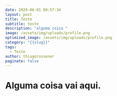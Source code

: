 ```yaml
---
date: 2020-06-01 00:57:34
layout: post
title: Teste
subtitle: teste
description: "alguma coisa "
image: /assets/img/uploads/profile.png
optimized_image: /assets/img/uploads/profile.png
category: "{{slug}}"
tags:
  - Teste
author: thiagorossener
paginate: false
---
```

# Alguma coisa vai aqui.
